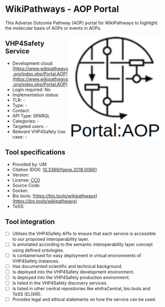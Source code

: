 # WikiPathways - AOP Portal

This Adverse Outcome Pathway (AOP) portal for WikiPathways to highlight the molecular basis of AOPs or events in AOPs.

<img width="300" align="right"
     alt="screenshot of the service" 
     src="wikipathways_aop.png">
## VHP4Safety Service

* Development cloud: [https://www.wikipathways.org/index.php/Portal:AOP](https://www.wikipathways.org/index.php/Portal:AOP)
* Login required: No
* Implementation status: 
* TLR: -
* Type: -
* Contact: 
* API Type: SPARQL
* Categories: -
* Targeted users: -
* Relevant VHP4Safety Use case: -

## Tool specifications

* Provided by: UM
* Citation (DOI): [10.3389/fgene.2018.00661](https://doi.org/10.3389/fgene.2018.00661)
* Version: 
* License: [CC0](https://creativecommons.org/share-your-work/public-domain/cc0/)
* Source Code: 
* Docker: 
* Bio.tools: [https://bio.tools/wikipathways](https://bio.tools/wikipathways)
* TeSS: 

## Tool integration

- [ ] Utilises the VHP4Safety APIs to ensure that each service is accessible to our proposed interoperability layer.
- [ ] Is annotated according to the semantic interoperability layer concept using defined ontologies.
- [ ] Is containerised for easy deployment in virtual environments of VHP4Safety instances.
- [ ] Has documented scientific and technical background.
- [ ] Is deployed into the VHP4Safety development environment.
- [ ] Is deployed into the VHP4Safety production environment.
- [ ] Is listed in the VHP4Safety discovery services.
- [ ] Is listed in other central repositories like eInfraCentral, bio.tools and TeSS (ELIXIR).
- [ ] Provides legal and ethical statements on how the service can be used.

<script type="application/ld+json">
{
  "@context": "https://schema.org/",
  "@type": "SoftwareApplication",
  "http://purl.org/dc/terms/conformsTo": {
      "@type": "CreativeWork", "@id": "https://bioschemas.org/profiles/ComputationalTool/1.0-RELEASE"
  },
  "@id" : "https://vhp4safety.github.io/cloud/service/wikipathways_aop",
  "name": "WikiPathways - AOP Portal", 
  "description": "The Adverse Outcome Pathway (AOP) portal for WikiPathways.",
  "url": "https://www.wikipathways.org/index.php/Portal:AOP/"
}
</script>
